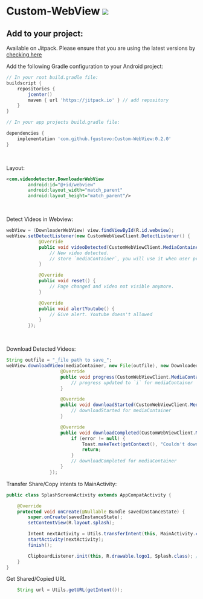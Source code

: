 # Custom-WebView  [![](https://jitpack.io/v/fgustovo/Custom-WebView.svg)](https://jitpack.io/#fgustovo/Custom-WebView)

Add to your project:
----------------------------
Available on Jitpack. Please ensure that you are using the latest versions by [checking here](https://jitpack.io/#gs.oak/adchain)

Add the following Gradle configuration to your Android project:
```groovy
// In your root build.gradle file:
buildscript {
    repositories {
        jcenter()
        maven { url 'https://jitpack.io' } // add repository
    }
}

// In your app projects build.gradle file:

dependencies {
    implementation 'com.github.fgustovo:Custom-WebView:0.2.0'
}
```

<br/>

Layout:
```xml
<com.videodetector.DownloaderWebView
        android:id="@+id/webview"
        android:layout_width="match_parent"
        android:layout_height="match_parent"/>
```

<br/>

Detect Videos in Webview:
```java
webView = (DownloaderWebView) view.findViewById(R.id.webview);
webView.setDetectListener(new CustomWebViewClient.DetectListener() {
            @Override
            public void videoDetected(CustomWebViewClient.MediaContainer mediaContainer) {
                // New video detected. 
                // store `mediaContainer`, you will use it when user pressed download button 
            }

            @Override
            public void reset() {
                // Page changed and video not visible anymore. 
            }

            @Override
            public void alertYoutube() {
                // Give alert. Youtube doesn't allowed 
            }
        });
```

<br/>

Download Detected Videos:
```java
String outfile = "_file path to save_";
webView.downloadVideo(mediaContainer, new File(outfile), new DownloaderWebView.DownloadListener() {
                    @Override
                    public void progress(CustomWebViewClient.MediaContainer mediaContainer, int i) {
                        // progress updated to `i` for mediaContainer
                    }

                    @Override
                    public void downloadStarted(CustomWebViewClient.MediaContainer mediaContainer) {
                        // downloadStarted for mediaContainer
                    }

                    @Override
                    public void downloadCompleted(CustomWebViewClient.MediaContainer mediaContainer, String error) {
                        if (error != null) {
                            Toast.makeText(getContext(), "Couldn't download: " + error, Toast.LENGTH_LONG).show();
                            return;
                        }
                        // downloadCompleted for mediaContainer
                    }
                });
```



Transfer Share/Copy intents to MainActivity:
```java
public class SplashScreenActivity extends AppCompatActivity {

    @Override
    protected void onCreate(@Nullable Bundle savedInstanceState) {
        super.onCreate(savedInstanceState);
        setContentView(R.layout.splash);

        Intent nextActivity = Utils.transferIntent(this, MainActivity.class, getIntent());
        startActivity(nextActivity);
        finish();

        ClipboardListener.init(this, R.drawable.logo1, Splash.class); // init if you want clipboard Listener
    }
}
```

Get Shared/Copied URL
```java
    String url = Utils.getURL(getIntent());
```


